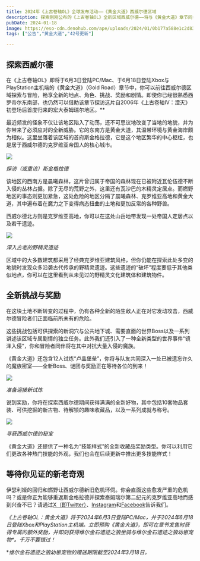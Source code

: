```yaml
---
title: 2024年《上古卷轴OL》全球发布活动——《黄金大道》西威尔德区域
description: 探索刚刚公布的《上古卷轴OL》全新区域西威尔德——将与《黄金大道》章节同步上线！
pubDate: 2024-01-18
image: https://eso-cdn.denohub.com/ape/uploads/2024/01/0b177a588e1c2d830a4408eb434f3ad9.jpg
tags: ["公告","黄金大道","42号更新"]

---
```


## 探索西威尔德

在《上古卷轴OL》即将于6月3日登陆PC/Mac、于6月18日登陆Xbox与PlayStation主机端的《黄金大道》（Gold
Road）章节中，你可以前往西威尔德区域探索与冒险，畅享全新的地点、角色、挑战、奖励和剧情。即使你已经很熟悉西罗帝尔东南部，也仍然可以借助该章节探访这片自2006年《上古卷轴IV：湮灭》初登场后首度归来的宏大泰姆瑞尔地区。**

最近频发的怪象不仅让该地区陷入了动荡，还不可思议地改变了当地的地貌，并为你带来了必须应对的全新威胁。它的东南方是黄金大道，其温带环境与黄金海岸颇为相似。这里坐落着该区域的首府斯金格拉德，它是这个地区繁华的中心枢纽，也是居于西威尔德的克罗维亚帝国人的核心城市。

![](https://eso-cdn.denohub.com/ape/uploads/2024/01/6c423bf1ee34492fa4f12665295066b6.jpg)

<p class="text-gray-500 text-sm text-center"><i>探访（或重访）斯金格拉德</i></p>

该地区的西南方是晨曦森林，这片曾归属于帝国的森林现在已被附近瓦伦伍德不断入侵的丛林占据。除了无尽的荒野之外，这里还有瓦沙巴的木精灵定居点。而燃野地区的事态则更加紧急，这处危险的地区分隔了晨曦森林、克罗维亚高地和黄金大道，其中遍布着在魔力之下变得病态扭曲的土地和更加反常的各种野兽。

西威尔德北方则是克罗维亚高地，你可以在这处山岳地带发现一处帝国人定居点以及若干遗迹。 

![](https://eso-cdn.denohub.com/ape/uploads/2024/01/0132c96d607b2c17834eff2d9e101c41.jpg)

<p class="text-gray-500 text-sm text-center"><i>深入古老的野精灵遗迹</i></p>

区域中的大多数建筑都采用了经典克罗维亚建筑风格，但你仍能在探索此处多变的地貌时发现众多沿袭古代传承的野精灵遗迹。这些遗迹的“破坏”程度要低于其他类似地点，你可以在这里看到从未见过的野精灵文化建筑体和建筑物件。

## 全新挑战与奖励

在这块土地不断转变的过程中，仍有各种全新的陌生敌人正在对它发动攻击，西威尔德冒险者们正面临前所未有的危险。

这些挑战包括可供探索的新洞穴与公共地下城、需要直面的世界Boss以及一系列讲述该区域专属剧情的独立任务。此外我们还引入了一种全新类型的世界事件“镜泽入侵”，你和冒险者同伴将在其中对抗大量入侵的魔族。

《黄金大道》还包含12人试炼“卢晶堡垒”，你将与队友共同深入一处已被遗忘许久的魔族密室——全新Boss、谜团与奖励正在等待各位的到来！

![](https://eso-cdn.denohub.com/ape/uploads/2024/01/b3f88397b7ef3c74acc22192a8210d3d.jpg)

<p class="text-gray-500 text-sm text-center"><i>准备迎接新试炼</i></p>

说到奖励，你将在探索西威尔德期间获得满满的全新好物，其中包括10套物品套装、可供挖掘的新古物、待解锁的趣味收藏品，以及一系列成就与称号。

![](https://eso-cdn.denohub.com/ape/uploads/2024/01/476564f980c157efe4fb816337f842de.jpg)

<p class="text-gray-500 text-sm text-center"><i>寻获西威尔德的秘宝</i></p>

《黄金大道》还提供了一种名为“技能样式”的全新收藏品奖励类型。你可以利用它们更改各种热门技能的外观，我们也会在后续更新中推出更多技能样式！

## 等待你见证的新老奇观

伊瑟利娅的回归和燃野让西威尔德新旧危机环伺。你会直面这些愈发严重的危机吗？或是你正为能够重返斯金格拉德并探索泰姆瑞尔第二纪元的克罗维亚高地而感到兴奋不已？请通过[X（即Twitter）](https://twitter.com/TESOnline)、[Instagram](https://www.instagram.com/elderscrollsonline/)和[Facebook](https://www.facebook.com/elderscrollsonline)告诉我们。 

_《上古卷轴OL：黄金大道》将于2024年6月3日登陆PC/Mac，并于2024年6月18日登陆Xbox和PlayStation主机端。立即预购《黄金大道》，即可在章节发售时获得专属的额外奖励，并即刻获得维尔金石遗迹之狼坐骑与维尔金石遗迹之狼幼崽宠物\*。千万不要错过！_

\*_维尔金石遗迹之狼幼崽宠物的赠送期限截至2024年3月18日。_
